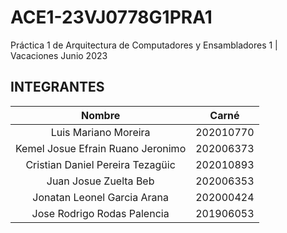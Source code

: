 # ACE1-23VJ0778G1PRA1
Práctica 1 de Arquitectura de Computadores y Ensambladores 1 | Vacaciones Junio 2023

## INTEGRANTES

| Nombre                                | Carné                                      |
|:-------------------------------------:|:------------------------------------------:|
| Luis Mariano Moreira                  | 202010770                                  |
| Kemel Josue Efrain Ruano Jeronimo     | 202006373                                  |
| Cristian Daniel Pereira Tezagüic      | 202010893                                  |
| Juan Josue Zuelta Beb                 | 202006353                                  |
| Jonatan Leonel Garcia Arana           | 202000424                                  |
| Jose Rodrigo Rodas Palencia           | 201906053                                  |

